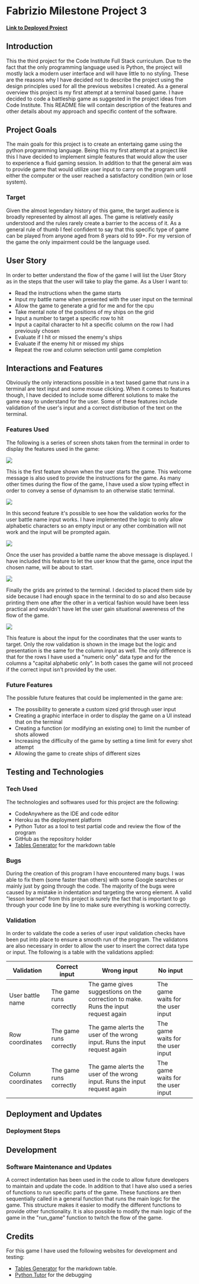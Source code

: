 # Fabrizio Milestone Project 3

#### [Link to Deployed Project]()

## Introduction

This the third project for the Code Institute Full Stack curriculum. Due to the fact that the only programming language used is Python, the project will mostly lack a modern user interface and will have little to no styling. These are the reasons why I have decided not to describe the project using the design principles used for all the previous websites I created. As a general overview this project is my first attempt at a terminal based game. I have decided to code a battleship game as suggested in the project ideas from Code Institute. This README file will contain description of the features and other details about my approach and specific content of the software.

## Project Goals

The main goals for this project is to create an entertaing game using the python programming language. Being this my first attempt at a project like this I have decided to implement simple features that would allow the user to experience a fluid gaming session. In addition to that the general aim was to provide game that would utilize user input to carry on the program until either the computer or the user reached a satisfactory condition (win or lose system).

### Target 

Given the almost legendary history of this game, the target audience is broadly represented by almost all ages. The game is relatively easily understood and the rules rarely create a barrier to the access of it. As a general rule of thumb I feel confident to say that this specific type of game can be played from anyone aged from 8 years old to 99+. For my version of the game the only impairment could be the language used.

## User Story

In order to better understand the flow of the game I will list the User Story as in the steps that the user will take to play the game.
As a User I want to:

* Read the instructions when the game starts 
* Input my battle name when presented with the user input on the terminal
* Allow the game to generate a grid for me and for the cpu
* Take mental note of the positions of my ships on the grid
* Input a number to target a specific row to hit
* Input a capital character to hit a specific column on the row I had previously chosen
* Evaluate if I hit or missed the enemy's ships
* Evaluate if the enemy hit or missed my ships
* Repeat the row and column selection until game completion

## Interactions and Features

Obviously the only interactions possible in a text based game that runs in a terminal are text input and some mouse clicking. When it comes to features though, I have decided to include some different solutions to make the game easy to understand for the user. Some of these features include validation of the user's input and a correct distribution of the text on the terminal.

### Features Used

The following is a series of screen shots taken from the terminal in order to display the features used in the game:

![](docs/images/welcome-message.png)

This is the first feature shown when the user starts the game. This welcome message is also used to provide the instructions for the game. As many other times during the flow of the game, I have used a slow typing effect in order to convey a sense of dynamism to an otherwise static terminal.

![](docs/images/battlename-validation.png)

In this second feature it's possible to see how the validation works for the user battle name input works. I have implemented the logic to only allow alphabetic characters so an empty input or any other combination will not work and the input will be prompted again. 

![](docs/images/get-ready-message.png)

Once the user has provided a battle name the above message is displayed. I have included this feature to let the user know that the game, once input the chosen name, will be about to start.

![](docs/images/battleship-grids.png)

Finally the grids are printed to the terminal. I decided to placed them side by side because I had enough space in the terminal to do so and also because printing them one after the other in a vertical fashion would have been less practical and wouldn't have let the user gain situational awereness of the flow of the game.

![](docs/images/row-coordinates-validation.png)

This feature is about the input for the coordinates that the user wants to target. Only the row validation is shown in the image but the logic and presentation is the same for the column input as well. The only difference is that for the rows I have used a "numeric only" data type and for the columns a "capital alphabetic only". In both cases the game will not proceed if the correct input isn't provided by the user.

### Future Features

The possible future features that could be implemented in the game are:
* The possibility to generate a custom sized grid through user input
* Creating a graphic interface in order to display the game on a UI instead that on the terminal
* Creating a function (or modifying an existing one) to limit the number of shots allowed
* Increasing the difficulty of the game by setting a time limit for every shot attempt
* Allowing the game to create ships of different sizes

## Testing and Technologies 

### Tech Used

The technologies and softwares used for this project are the following:
* CodeAnywhere as the IDE and code editor
* Heroku as the deployment platform
* Python Tutor as a tool to test partial code and review the flow of the program 
* GitHub as the repository holder
* [Tables Generator](https://tablesgenerator.com/) for the markdown table 

### Bugs

During the creation of this program I have encountered many bugs. I was able to fix them (some faster than others) with some Google searches or mainly just by going through the code. The majority of the bugs were caused by a mistake in indentation and targeting the wrong element. A valid "lesson learned" from this project is surely the fact that is important to go through your code line by line to make sure everything is working correctly.

### Validation

In order to validate the code a series of user input validation checks have been put into place to ensure a smooth run of the program.
The validatons are also necessary in order to allow the user to insert the correct data type or input. The following is a table with the validations applied:

| Validation         | Correct input            | Wrong input                                                                         | No input                          |   |
|--------------------|--------------------------|-------------------------------------------------------------------------------------|-----------------------------------|---|
| User battle name   | The game runs correctly  | The game gives suggestions on the correction to make.  Runs the input request again | The game waits for the user input |
| Row coordinates    | The game runs correctly  | The game alerts the user of the wrong input. Runs the input request again  | The game waits for the user input | 
| Column coordinates | The game runs correctly |  The game alerts the user of the wrong input. Runs the input request again  | The game waits for the user input | 

## Deployment and Updates

### Deployment Steps

## Development

### Software Maintenance and Updates

A correct indentation has been used in the code to allow future developers to maintain and update the code. In addition to that I have also used a series of functions to run specific parts of the game. These functions are then sequentially called in a general function that runs the main logic for the game. This structure makes it easier to modify the different functions to provide other functionality. It is also possible to modify the main logic of the game in the "run_game" function to twitch the flow of the game. 

## Credits

For this game I have used the following websites for development and testing:
* [Tables Generator](https://tablesgenerator.com/) for the markdown table.
* [Python Tutor](https://pythontutor.com/) for the debugging

